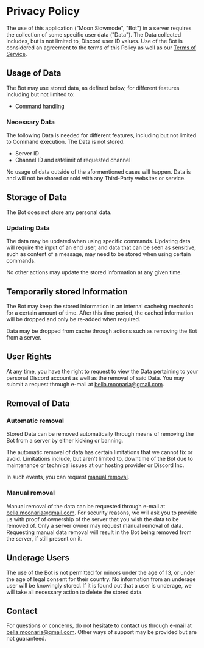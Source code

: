 # Privacy Policy

The use of this application ("Moon Slowmode", "Bot") in a server requires the collection of some specific user data ("Data").
The Data collected includes, but is not limited to, Discord user ID values.
Use of the Bot is considered an agreement to the terms of this Policy as well as our [Terms of Service](https://github.com/BellaMoonaria/Moon-Development/blob/main/terms-of-service.md).

## Usage of Data

The Bot may use stored data, as defined below, for different features including but not limited to:
- Command handling

### Necessary Data

The following Data is needed for different features, including but not limited to Command execution. The Data is not stored.
- Server ID
- Channel ID and ratelimit of requested channel

No usage of data outside of the aformentioned cases will happen.
Data is and will not be shared or sold with any Third-Party websites or service.

## Storage of Data

The Bot does not store any personal data.

### Updating Data

The data may be updated when using specific commands.
Updating data will require the input of an end user, and data that can be seen as sensitive, such as content of a message, may need to be stored when using certain commands.

No other actions may update the stored information at any given time.

## Temporarily stored Information

The Bot may keep the stored information in an internal cacheing mechanic for a certain amount of time.
After this time period, the cached information will be dropped and only be re-added when required.

Data may be dropped from cache through actions such as removing the Bot from a server.

## User Rights

At any time, you have the right to request to view the Data pertaining to your personal Discord account as well as the removal of said Data.
You may submit a request through e-mail at bella.moonaria@gmail.com.

## Removal of Data

### Automatic removal

Stored Data can be removed automatically through means of removing the Bot from a server by either kicking or banning.

The automatic removal of data has certain limitations that we cannot fix or avoid.
Limitations include, but aren't limited to, downtime of the Bot due to maintenance or technical issues at our hosting provider or Discord Inc.

In such events, you can request [manual removal](#manual-removal).

### Manual removal

Manual removal of the data can be requested through e-mail at bella.moonaria@gmail.com.
For security reasons, we will ask you to provide us with proof of ownership of the server that you wish the data to be removed of.
Only a server owner may request manual removal of data.
Requesting manual data removal will result in the Bot being removed from the server, if still present on it.

## Underage Users

The use of the Bot is not permitted for minors under the age of 13, or under the age of legal consent for their country.
No information from an underage user will be knowingly stored.
If it is found out that a user is underage, we will take all necessary action to delete the stored data.

## Contact

For questions or concerns, do not hesitate to contact us through e-mail at bella.moonaria@gmail.com.
Other ways of support may be provided but are not guaranteed.
